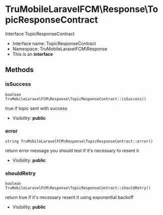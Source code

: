 TruMobileLaravelFCM\Response\TopicResponseContract
===============

Interface TopicResponseContract




* Interface name: TopicResponseContract
* Namespace: TruMobileLaravelFCM\Response
* This is an **interface**






Methods
-------


### isSuccess

    boolean TruMobileLaravelFCM\Response\TopicResponseContract::isSuccess()

true if topic sent with success



* Visibility: **public**




### error

    string TruMobileLaravelFCM\Response\TopicResponseContract::error()

return error message
you should test if it's necessary to resent it



* Visibility: **public**




### shouldRetry

    boolean TruMobileLaravelFCM\Response\TopicResponseContract::shouldRetry()

return true if it's necessary resent it using exponential backoff



* Visibility: **public**



